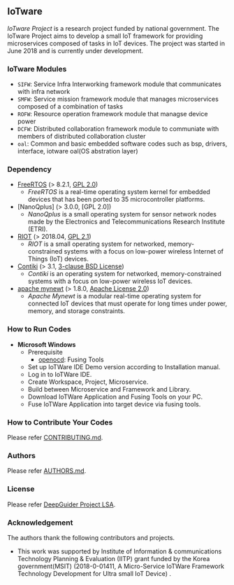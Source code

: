 ## IoTware
_IoTware Project_ is a research project funded by national government. The IoTware Project aims to develop a small IoT framework for providing microservices composed of tasks in IoT devices. The project was started in June 2018 and is currently under development.

### IoTware Modules
* `SIFW`: Service Infra Interworking framework module that communicates with infra network
* `SMFW`: Service mission framework module that manages microservices composed of a combination of tasks  
* `ROFW`: Resource operation framework module that managse device power
* `DCFW`: Distributed collaboration framework module to communiate with members of distributed collaboration cluster
* `oal`: Common and basic embedded software codes such as bsp, drivers, interface, iotware oal(OS abstration layer)

### Dependency
* [FreeRTOS](https://www.freertos.org/) (> 8.2.1, [GPL 2.0](https://www.freertos.org/a00114.html))
  * _FreeRTOS_ is a real-time operating system kernel for embedded devices that has been ported to 35 microcontroller platforms.
* [NanoQplus] (> 3.0.0, [GPL 2.0])
  * _NanoQplus_ is a small operating system for sensor network nodes made by the Electronics and Telecommunications Research Institute (ETRI).
* [RIOT](https://www.riot-os.org/) (> 2018.04, [GPL 2.1](https://www.riot-os.org/))
  * _RIOT_ is a small operating system for networked, memory-constrained systems with a focus on low-power wireless Internet of Things (IoT) devices.
* [Contiki](https://www.contiki-ng.org/) (> 3.1, [3-clause BSD License](https://www.contiki-ng.org/))
  * _Contiki_ is an operating system for networked, memory-constrained systems with a focus on low-power wireless IoT devices.
* [apache mynewt](http://mynewt.apache.org/) (> 1.8.0, [Apache License 2.0](http://mynewt.apache.org/))
  * _Apache Mynewt_ is a modular real-time operating system for connected IoT devices that must operate for long times under power, memory, and storage constraints.

### How to Run Codes
* **Microsoft Windows**
  * Prerequisite
    * [openocd](http://openocd.org/): Fusing Tools
  * Set up IoTWare IDE Demo version according to Installation manual. 
  * Log in to IoTWare IDE.
  * Create Workspace, Project, Microservice.
  * Build between Microservice and Framework and Library.
  * Download IoTWare Application and Fusing Tools on your PC.
  * Fuse IoTWare Application into target device via fusing tools.

### How to Contribute Your Codes
Please refer [CONTRIBUTING.md](CONTRIBUTING.md).

### Authors
Please refer [AUTHORS.md](AUTHORS.md).

### License
Please refer [DeepGuider Project LSA](LICENSE.md).

### Acknowledgement
The authors thank the following contributors and projects.

* This work was supported by Institute of Information & communications Technology Planning & Evaluation (IITP) grant funded by the Korea government(MSIT) (2018-0-01411, A Micro-Service IoTWare Framework Technology Development for Ultra small IoT Device) .
